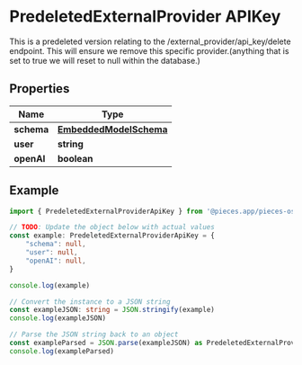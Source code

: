 
# PredeletedExternalProvider APIKey

This is a predeleted version relating to the /external_provider/api_key/delete endpoint.  This will ensure we remove this specific provider.(anything that is set to true we will reset to null within the database.)

## Properties

Name | Type
------------ | -------------
**schema** | [**EmbeddedModelSchema**](EmbeddedModelSchema)
**user** | **string**
**openAI** | **boolean**

## Example

```typescript
import { PredeletedExternalProviderApiKey } from '@pieces.app/pieces-os-client'

// TODO: Update the object below with actual values
const example: PredeletedExternalProviderApiKey = {
    "schema": null,
    "user": null,
    "openAI": null,
}

console.log(example)

// Convert the instance to a JSON string
const exampleJSON: string = JSON.stringify(example)
console.log(exampleJSON)

// Parse the JSON string back to an object
const exampleParsed = JSON.parse(exampleJSON) as PredeletedExternalProviderApiKey
console.log(exampleParsed)
```



